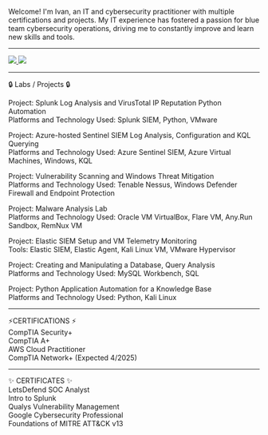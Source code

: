 Welcome! I'm Ivan, an IT and cybersecurity practitioner with multiple certifications and projects. My IT experience has fostered a passion for blue team cybersecurity operations, driving me to constantly improve and learn new skills and tools.
<hr>




<a href="https://www.linkedin.com/in/ivanmarshutka/">
    <img src="https://img.shields.io/badge/-LinkedIn-0072b1?&style=for-the-badge&logo=linkedin&logoColor=white" />
</a>
<a href="https://www.youtube.com/@mosh-cyber" target="_blank">
    <img src="https://img.shields.io/badge/-YouTube-FF0000?&style=for-the-badge&logo=youtube&logoColor=white" />
</a>
<hr>




🔒 Labs / Projects 🔒

Project: Splunk Log Analysis and VirusTotal IP Reputation Python Automation </br>Platforms and Technology Used: Splunk SIEM, Python, VMware

Project: Azure-hosted Sentinel SIEM Log Analysis, Configuration and KQL Querying</br>
Platforms and Technology Used: Azure Sentinel SIEM, Azure Virtual Machines, Windows, KQL

Project: Vulnerability Scanning and Windows Threat Mitigation </br>Platforms and Technology Used: Tenable Nessus, Windows Defender Firewall and Endpoint Protection</br>

Project: Malware Analysis Lab 
</br>Platforms and Technology Used: Oracle VM VirtualBox, Flare VM, Any.Run Sandbox, RemNux VM </br>

Project: Elastic SIEM Setup and VM Telemetry Monitoring</br>
Tools: Elastic SIEM, Elastic Agent, Kali Linux VM, VMware Hypervisor </br>

Project: Creating and Manipulating a Database, Query Analysis 
</br>Platforms and Technology Used: MySQL Workbench, SQL

Project: Python Application Automation for a Knowledge Base
</br>Platforms and Technology Used: Python, Kali Linux
<hr>


⚡CERTIFICATIONS ⚡</br>
CompTIA Security+</br>
CompTIA A+</br>
AWS Cloud Practitioner</br>
CompTIA Network+ (Expected 4/2025)</br>
<hr>
✨ CERTIFICATES ✨</br>
LetsDefend SOC Analyst</br>
Intro to Splunk</br>
Qualys Vulnerability Management </br>
Google Cybersecurity Professional</br>
Foundations of MITRE ATT&CK v13</br>
<!--
**ivanmarshutka/ivanmarshutka** is a ✨ _special_ ✨ repository because its `README.md` (this file) appears on your GitHub profile.

Here are some ideas to get you started:

- 🔭 I’m currently working on ...
- 🌱 I’m currently learning ...
- 👯 I’m looking to collaborate on ...
- 🤔 I’m looking for help with ...
- 💬 Ask me about ...
- 📫 How to reach me: ...
- 😄 Pronouns: ...
- ⚡ Fun fact: ...
-->
